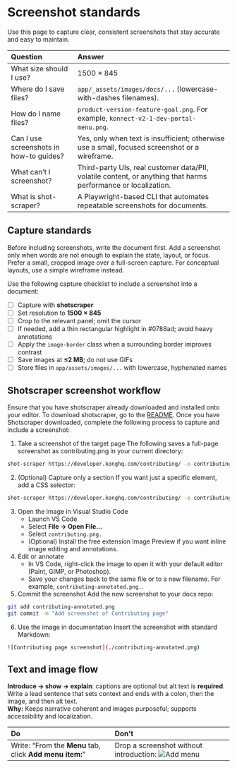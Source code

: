 # Screenshot standards

Use this page to capture clear, consistent screenshots that stay accurate and easy to maintain.

| Question | Answer |
| :---- | :---- |
| What size should I use? | 1500 × 845 |
| Where do I save files? | `app/_assets/images/docs/...` (lowercase-with-dashes filenames). |
| How do I name files? | `product-version-feature-goal.png`. For example, `konnect-v2-1-dev-portal-menu.png`. |
| Can I use screenshots in how-to guides? | Yes, only when text is insufficient; otherwise use a small, focused screenshot or a wireframe. |
| What can’t I screenshot? | Third-party UIs, real customer data/PII, volatile content, or anything that harms performance or localization. |
| What is shot-scraper? | A Playwright-based CLI that automates repeatable screenshots for documents. |

## Capture standards

Before including screenshots, write the document first. Add a screenshot only when words are not enough to explain the state, layout, or focus. Prefer a small, cropped image over a full-screen capture. For conceptual layouts, use a simple wireframe instead.

Use the following capture checklist to include a screenshot into a document:
- [ ] Capture with **shotscraper**  
- [ ] Set resolution to **1500 × 845**  
- [ ] Crop to the relevant panel; omit the cursor  
- [ ] If needed, add a thin rectangular highlight in #0788ad; avoid heavy annotations  
- [ ] Apply the `image-border` class when a surrounding border improves contrast  
- [ ] Save images at **≤2 MB**; do not use GIFs  
- [ ] Store files in `app/assets/images/...` with lowercase, hyphenated names

## Shotscraper screenshot workflow

Ensure that you have shotscraper already downloaded and installed onto your editor. To download shotscraper, go to the [README](https://github.com/Kong/developer.konghq.com/blob/main/tools/screenshots/README.md). Once you have Shotscraper downloaded, complete the following process to capture and include a screenshot:
1. Take a screenshot of the target page
The following saves a full-page screenshot as contributing.png in your current directory:
```sh
shot-scraper https://developer.konghq.com/contributing/ -o contributing.png
```
2. (Optional) Capture only a section
If you want just a specific element, add a CSS selector:
```sh
shot-scraper https://developer.konghq.com/contributing/ -o contributing-section.png --selector "main"
```
3. Open the image in Visual Studio Code
    - Launch VS Code
    - Select **File → Open File…** 
    - Select `contributing.png.`
    - (Optional) Install the free extension Image Preview if you want inline image editing and annotations.
4. Edit or annotate
    - In VS Code, right-click the image to open it with your default editor (Paint, GIMP, or Photoshop).
    - Save your changes back to the same file or to a new filename. For example, `contributing-annotated.png.`.
5. Commit the screenshot
Add the new screenshot to your docs repo:
```sh
git add contributing-annotated.png
git commit -m "Add screenshot of Contributing page"
```
6. Use the image in documentation
Insert the screenshot with standard Markdown:
```sh
![Contributing page screenshot](./contributing-annotated.png)
```

## Text and image flow

**Introduce → show → explain**: captions are optional but alt text is **required**. Write a lead sentence that sets context and ends with a colon, then the image, and then alt text.  
**Why:** Keeps narrative coherent and images purposeful; supports accessibility and localization.  

| Do | Don't |
| :---- | :---- |
| Write: “From the **Menu** tab, click **Add menu item:**” | Drop a screenshot without introduction: ![Add menu](/assets/images/docs/add-menu.png) |
